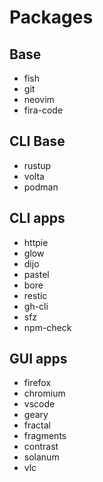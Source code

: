 # Packages

## Base
- fish
- git
- neovim
- fira-code

## CLI Base
- rustup
- volta
- podman

## CLI apps
- httpie
- glow
- dijo
- pastel
- bore
- restic
- gh-cli
- sfz
- npm-check

## GUI apps
- firefox
- chromium
- vscode
- geary
- fractal
- fragments
- contrast
- solanum
- vlc
